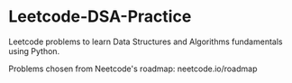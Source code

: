 # Leetcode-DSA-Practice
Leetcode problems to learn Data Structures and Algorithms fundamentals using Python.

Problems chosen from Neetcode's roadmap: neetcode.io/roadmap
